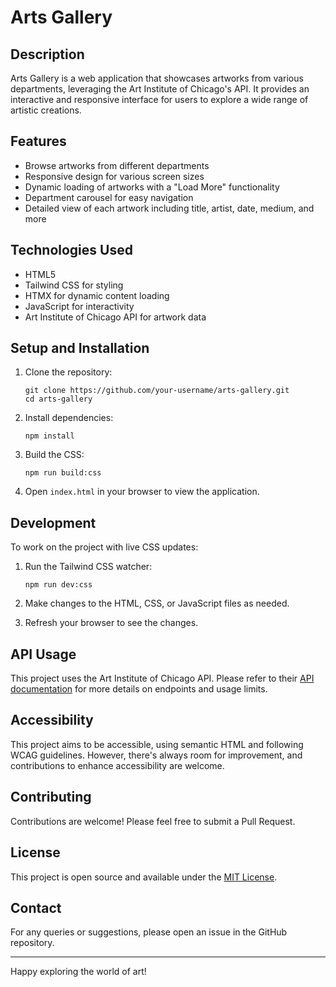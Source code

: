 # Arts Gallery

## Description

Arts Gallery is a web application that showcases artworks from various departments, leveraging the Art Institute of Chicago's API. It provides an interactive and responsive interface for users to explore a wide range of artistic creations.

## Features

- Browse artworks from different departments
- Responsive design for various screen sizes
- Dynamic loading of artworks with a "Load More" functionality
- Department carousel for easy navigation
- Detailed view of each artwork including title, artist, date, medium, and more

## Technologies Used

- HTML5
- Tailwind CSS for styling
- HTMX for dynamic content loading
- JavaScript for interactivity
- Art Institute of Chicago API for artwork data

## Setup and Installation

1. Clone the repository:
   ```
   git clone https://github.com/your-username/arts-gallery.git
   cd arts-gallery
   ```

2. Install dependencies:
   ```
   npm install
   ```

3. Build the CSS:
   ```
   npm run build:css
   ```

4. Open `index.html` in your browser to view the application.

## Development

To work on the project with live CSS updates:

1. Run the Tailwind CSS watcher:
   ```
   npm run dev:css
   ```

2. Make changes to the HTML, CSS, or JavaScript files as needed.

3. Refresh your browser to see the changes.

## API Usage

This project uses the Art Institute of Chicago API. Please refer to their [API documentation](https://api.artic.edu/docs/) for more details on endpoints and usage limits.

## Accessibility

This project aims to be accessible, using semantic HTML and following WCAG guidelines. However, there's always room for improvement, and contributions to enhance accessibility are welcome.

## Contributing

Contributions are welcome! Please feel free to submit a Pull Request.

## License

This project is open source and available under the [MIT License](LICENSE).

## Contact

For any queries or suggestions, please open an issue in the GitHub repository.

---

Happy exploring the world of art!